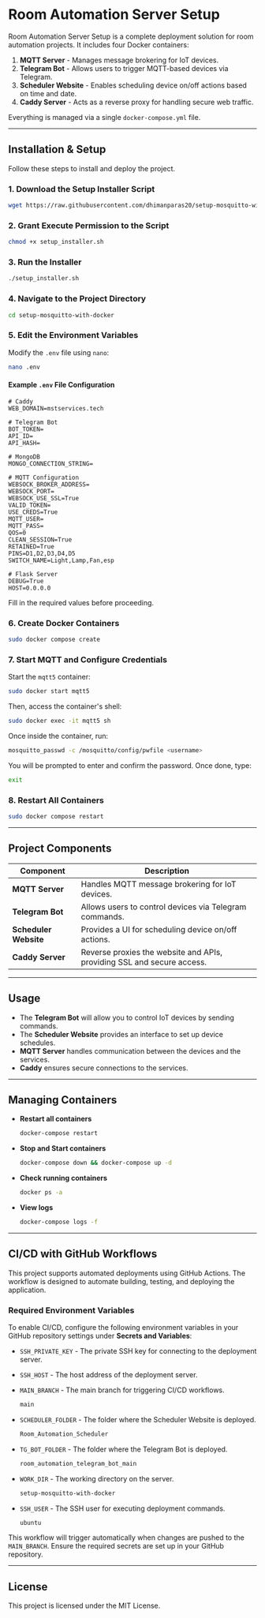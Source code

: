 # Room Automation Server Setup

Room Automation Server Setup is a complete deployment solution for room automation projects. It includes four Docker containers:

1. **MQTT Server** - Manages message brokering for IoT devices.
2. **Telegram Bot** - Allows users to trigger MQTT-based devices via Telegram.
3. **Scheduler Website** - Enables scheduling device on/off actions based on time and date.
4. **Caddy Server** - Acts as a reverse proxy for handling secure web traffic.

Everything is managed via a single `docker-compose.yml` file.

---

## **Installation & Setup**

Follow these steps to install and deploy the project.

### **1. Download the Setup Installer Script**
```sh
wget https://raw.githubusercontent.com/dhimanparas20/setup-mosquitto-with-docker/refs/heads/main/setup_installer.sh
```
### **2. Grant Execute Permission to the Script**
```sh
chmod +x setup_installer.sh
```

### **3. Run the Installer**
```sh
./setup_installer.sh
```

### **4. Navigate to the Project Directory**
```sh
cd setup-mosquitto-with-docker
```

### **5. Edit the Environment Variables**
Modify the `.env` file using `nano`:
```sh
nano .env
```

#### **Example `.env` File Configuration**

```
# Caddy
WEB_DOMAIN=mstservices.tech

# Telegram Bot
BOT_TOKEN=
API_ID=  
API_HASH=

# MongoDB
MONGO_CONNECTION_STRING=

# MQTT Configuration
WEBSOCK_BROKER_ADDRESS=
WEBSOCK_PORT=
WEBSOCK_USE_SSL=True
VALID_TOKEN=
USE_CREDS=True
MQTT_USER=
MQTT_PASS=
QOS=0
CLEAN_SESSION=True
RETAINED=True
PINS=D1,D2,D3,D4,D5
SWITCH_NAME=Light,Lamp,Fan,esp

# Flask Server
DEBUG=True
HOST=0.0.0.0
```

Fill in the required values before proceeding.

### **6. Create Docker Containers**
```sh
sudo docker compose create
```

### **7. Start MQTT and Configure Credentials**
Start the `mqtt5` container:
```sh
sudo docker start mqtt5
```

Then, access the container's shell:
```sh
sudo docker exec -it mqtt5 sh
```

Once inside the container, run:
```sh
mosquitto_passwd -c /mosquitto/config/pwfile <username>
```

You will be prompted to enter and confirm the password. Once done, type:
```sh
exit
```

### **8. Restart All Containers**
```sh
sudo docker compose restart
```

---

## **Project Components**

| Component      | Description |
|---------------|------------|
| **MQTT Server** | Handles MQTT message brokering for IoT devices. |
| **Telegram Bot** | Allows users to control devices via Telegram commands. |
| **Scheduler Website** | Provides a UI for scheduling device on/off actions. |
| **Caddy Server** | Reverse proxies the website and APIs, providing SSL and secure access. |

---

## **Usage**

- The **Telegram Bot** will allow you to control IoT devices by sending commands.  
- The **Scheduler Website** provides an interface to set up device schedules.  
- **MQTT Server** handles communication between the devices and the services.  
- **Caddy** ensures secure connections to the services.

---

## **Managing Containers**

- **Restart all containers**  
  ```sh
  docker-compose restart
  ```
- **Stop and Start containers**  
  ```sh
  docker-compose down && docker-compose up -d
  ```
- **Check running containers**  
  ```sh
  docker ps -a
  ```
- **View logs**  
  ```sh
  docker-compose logs -f
  ```

---

## **CI/CD with GitHub Workflows**

This project supports automated deployments using GitHub Actions. The workflow is designed to automate building, testing, and deploying the application.

### **Required Environment Variables**
To enable CI/CD, configure the following environment variables in your GitHub repository settings under **Secrets and Variables**:

- `SSH_PRIVATE_KEY` - The private SSH key for connecting to the deployment server.
- `SSH_HOST` - The host address of the deployment server.

- `MAIN_BRANCH` - The main branch for triggering CI/CD workflows.
  ```sh
  main
  ```
  
- `SCHEDULER_FOLDER` - The folder where the Scheduler Website is deployed.
  ```sh
  Room_Automation_Scheduler
  ```
  
- `TG_BOT_FOLDER` - The folder where the Telegram Bot is deployed.
  ```sh
  room_automation_telegram_bot_main
  ```
  
- `WORK_DIR` - The working directory on the server.
  ```sh
  setup-mosquitto-with-docker
  ```
  
- `SSH_USER` - The SSH user for executing deployment commands.
  ```sh
  ubuntu
  ```


This workflow will trigger automatically when changes are pushed to the `MAIN_BRANCH`. Ensure the required secrets are set up in your GitHub repository.

---

## **License**
This project is licensed under the MIT License.
